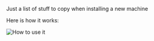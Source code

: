 Just a list of stuff to copy when installing a new machine

Here is how it works:

![How to use it](./dotfile_usage.gif?raw=true "Title")

